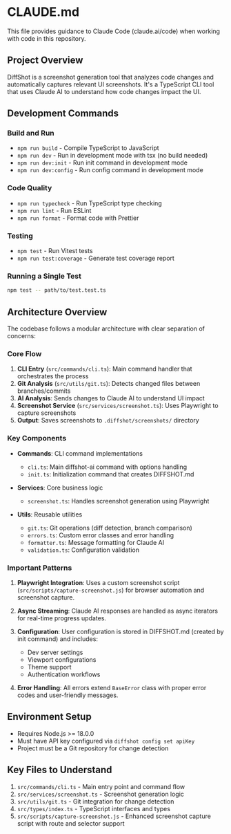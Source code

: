 # CLAUDE.md

This file provides guidance to Claude Code (claude.ai/code) when working with code in this repository.

## Project Overview

DiffShot is a screenshot generation tool that analyzes code changes and automatically captures relevant UI screenshots. It's a TypeScript CLI tool that uses Claude AI to understand how code changes impact the UI.

## Development Commands

### Build and Run
- `npm run build` - Compile TypeScript to JavaScript
- `npm run dev` - Run in development mode with tsx (no build needed)
- `npm run dev:init` - Run init command in development mode
- `npm run dev:config` - Run config command in development mode

### Code Quality
- `npm run typecheck` - Run TypeScript type checking
- `npm run lint` - Run ESLint
- `npm run format` - Format code with Prettier

### Testing
- `npm test` - Run Vitest tests
- `npm run test:coverage` - Generate test coverage report

### Running a Single Test
```bash
npm test -- path/to/test.test.ts
```

## Architecture Overview

The codebase follows a modular architecture with clear separation of concerns:

### Core Flow
1. **CLI Entry** (`src/commands/cli.ts`): Main command handler that orchestrates the process
2. **Git Analysis** (`src/utils/git.ts`): Detects changed files between branches/commits
3. **AI Analysis**: Sends changes to Claude AI to understand UI impact
4. **Screenshot Service** (`src/services/screenshot.ts`): Uses Playwright to capture screenshots
5. **Output**: Saves screenshots to `.diffshot/screenshots/` directory

### Key Components

- **Commands**: CLI command implementations
  - `cli.ts`: Main diffshot-ai command with options handling
  - `init.ts`: Initialization command that creates DIFFSHOT.md

- **Services**: Core business logic
  - `screenshot.ts`: Handles screenshot generation using Playwright

- **Utils**: Reusable utilities
  - `git.ts`: Git operations (diff detection, branch comparison)
  - `errors.ts`: Custom error classes and error handling
  - `formatter.ts`: Message formatting for Claude AI
  - `validation.ts`: Configuration validation

### Important Patterns

1. **Playwright Integration**: Uses a custom screenshot script (`src/scripts/capture-screenshot.js`) for browser automation and screenshot capture.

2. **Async Streaming**: Claude AI responses are handled as async iterators for real-time progress updates.

3. **Configuration**: User configuration is stored in DIFFSHOT.md (created by init command) and includes:
   - Dev server settings
   - Viewport configurations
   - Theme support
   - Authentication workflows

4. **Error Handling**: All errors extend `BaseError` class with proper error codes and user-friendly messages.

## Environment Setup

- Requires Node.js >= 18.0.0
- Must have API key configured via `diffshot config set apiKey`
- Project must be a Git repository for change detection

## Key Files to Understand

1. `src/commands/cli.ts` - Main entry point and command flow
2. `src/services/screenshot.ts` - Screenshot generation logic
3. `src/utils/git.ts` - Git integration for change detection
4. `src/types/index.ts` - TypeScript interfaces and types
5. `src/scripts/capture-screenshot.js` - Enhanced screenshot capture script with route and selector support